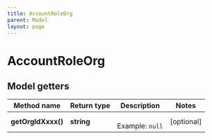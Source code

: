 ```yaml
---
title: AccountRoleOrg
parent: Model
layout: page
---
```


# AccountRoleOrg

## Model getters

Method name | Return type | Description | Notes
------------ | ------------- | ------------- | -------------
**getOrgIdXxxx()** | **string** |  <br>Example: `null` | [optional]

